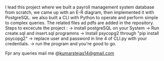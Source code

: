 I lead this project where we built a payroll management system database from scratch, we came up with an E-R diagram, then implemented it with PostgreSQL. we also built a CLI with Python to operate and perform simple to complex queries. The related files ad pdfs are added in the repository. 
Steps to excecute the project :
-> install postgreSQL on your System 
-> Run create.sql and insert.sql programms 
-> Install psycopg2 through "pip install psycopg2"
-> replace user and password in line 4 of CLI.py with your credentials.
-> run the program and you're good to go. 


Fpr any queries mail me @kumarstejas14@gmail.com 
